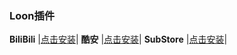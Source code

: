 ### Loon插件

**BiliBili** 
|[点击安装](https://www.nsloon.com/openloon/import?plugin=https://github.com/z-jinke/loon/raw/refs/heads/main/Plugin/BiliBili)|
**酷安** 
|[点击安装](https://www.nsloon.com/openloon/import?plugin=https://github.com/z-jinke/loon/raw/refs/heads/main/Plugin/Coolapk)|
**SubStore** 
|[点击安装](https://www.nsloon.com/openloon/import?plugin=https://github.com/z-jinke/loon/raw/refs/heads/main/Plugin/SubStore)|
